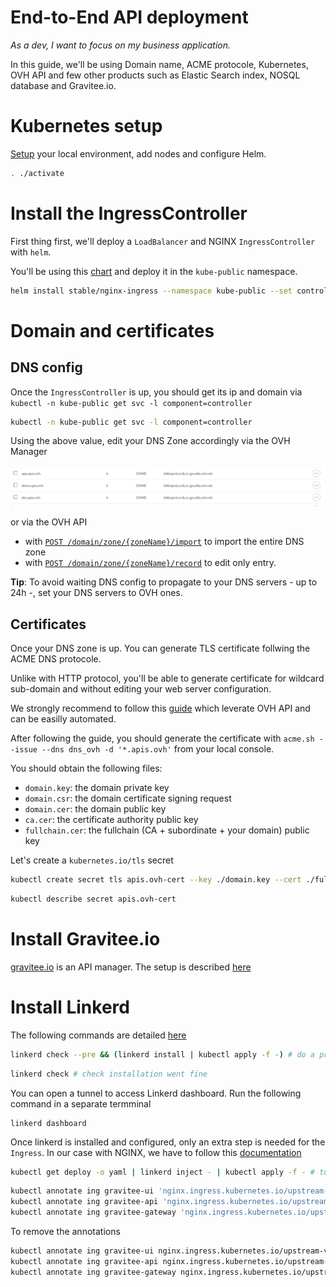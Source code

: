 
# End-to-End API deployment

*As a dev, I want to focus on my business application.*

In this guide, we'll be using Domain name, ACME protocole, Kubernetes, OVH API and few other products such as Elastic Search index, NOSQL database and Gravitee.io.

# Kubernetes setup

[Setup](k8s.html#Kubernetes-setup) your local environment, add nodes and configure Helm.


```bash
. ./activate
```

# Install the IngressController

First thing first, we'll deploy a `LoadBalancer` and NGINX `IngressController` with `helm`.

You'll be using this [chart](https://github.com/helm/charts/tree/master/stable/nginx-ingress) and deploy it in the `kube-public` namespace.


```bash
helm install stable/nginx-ingress --namespace kube-public --set controller.replicaCount=2
```

# Domain and certificates

## DNS config

Once the `IngressController` is up, you should get its ip and domain via `kubectl -n kube-public get svc -l component=controller`


```bash
kubectl -n kube-public get svc -l component=controller
```

Using the above value, edit your DNS Zone accordingly via the OVH Manager

![DNS zone](images/dns-zone.png)


or via the OVH API

- with [`POST /domain/zone/{zoneName}/import`](https://api.ovh.com/console/#/domain/zone/%7BzoneName%7D/import#POST) to import the entire DNS zone
- with [`POST /domain/zone/{zoneName}/record`](https://api.ovh.com/console/#/domain/zone/%7BzoneName%7D/record#POST) to edit only entry.

**Tip**: To avoid waiting DNS config to propagate to your DNS servers - up to 24h -, set your DNS servers to OVH ones.

## Certificates

Once your DNS zone is up. You can generate TLS certificate follwing the ACME DNS protocole.

Unlike with HTTP protocol, you'll be able to generate certificate for wildcard sub-domain and without editing your web server configuration.

We strongly recommend to follow this [guide](https://github.com/Neilpang/acme.sh/wiki/How-to-use-OVH-domain-api#advanced-usage) which leverate OVH API and can be easilly automated.

After following the guide, you should generate the certificate with `acme.sh --issue --dns dns_ovh -d '*.apis.ovh'` from your local console.

You should obtain the following files: 

- `domain.key`: the domain private key
- `domain.csr`: the domain certificate signing request
- `domain.cer`: the domain public key
- `ca.cer`: the certificate authority public key
- `fullchain.cer`: the fullchain (CA + subordinate + your domain) public key

Let's create a `kubernetes.io/tls` secret



```bash
kubectl create secret tls apis.ovh-cert --key ./domain.key --cert ./fullchain.cer
```


```bash
kubectl describe secret apis.ovh-cert
```

# Install Gravitee.io

[gravitee.io](https://gravitee.io/) is an API manager. The setup is described [here](gravitee-setup.html)


# Install Linkerd

The following commands are detailed [here](https://linkerd.io/2/getting-started/)



```bash
linkerd check --pre && (linkerd install | kubectl apply -f -) # do a pre-check and install
```


```bash
linkerd check # check installation went fine
```

You can open a tunnel to access Linkerd dashboard. Run the following command in a separate termminal
```
linkerd dashboard
```

Once linkerd is installed and configured, only an extra step is needed for the `Ingress`. In our case with NGINX, we have to follow this [documentation](https://linkerd.io/2/tasks/using-ingress/)


```bash
kubectl get deploy -o yaml | linkerd inject - | kubectl apply -f - # to install Linkerd
```


```bash
kubectl annotate ing gravitee-ui 'nginx.ingress.kubernetes.io/upstream-vhost=$service_name.$namespace.svc.cluster.local'
kubectl annotate ing gravitee-api 'nginx.ingress.kubernetes.io/upstream-vhost=$service_name.$namespace.svc.cluster.local'
kubectl annotate ing gravitee-gateway 'nginx.ingress.kubernetes.io/upstream-vhost=$service_name.$namespace.svc.cluster.local'
```

To remove the annotations


```bash
kubectl annotate ing gravitee-ui nginx.ingress.kubernetes.io/upstream-vhost-
kubectl annotate ing gravitee-api nginx.ingress.kubernetes.io/upstream-vhost-
kubectl annotate ing gravitee-gateway nginx.ingress.kubernetes.io/upstream-vhost-
```


```bash

```
